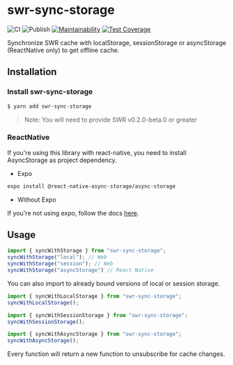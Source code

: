 # swr-sync-storage

![CI](https://github.com/sergiodxa/swr-sync-storage/workflows/CI/badge.svg)
![Publish](https://github.com/sergiodxa/swr-sync-storage/workflows/Publish/badge.svg)
[![Maintainability](https://api.codeclimate.com/v1/badges/24f2981243f767aba3e8/maintainability)](https://codeclimate.com/github/sergiodxa/swr-sync-storage/maintainability)
[![Test Coverage](https://api.codeclimate.com/v1/badges/24f2981243f767aba3e8/test_coverage)](https://codeclimate.com/github/sergiodxa/swr-sync-storage/test_coverage)

Synchronize SWR cache with localStorage, sessionStorage or asyncStorage (ReactNative only) to get offline cache.

## Installation

### Install swr-sync-storage
```sh
$ yarn add swr-sync-storage
```
> Note: You will need to provide SWR v0.2.0-beta.0 or greater
### ReactNative
If you're using this library with react-native, you need to install AsyncStorage as project dependency.

- Expo 
```sh
expo install @react-native-async-storage/async-storage
```
- Without Expo

If you're not using expo, follow the docs [here](https://react-native-async-storage.github.io/async-storage/docs/install/).
## Usage

```ts
import { syncWithStorage } from "swr-sync-storage";
syncWithStorage("local"); // Web
syncWithStorage("session"); // Web
syncWithStorage("asyncStorage") // React Native
```

You can also import to already bound versions of local or session storage.

```ts
import { syncWithLocalStorage } from "swr-sync-storage";
syncWithLocalStorage();
```

```ts
import { syncWithSessionStorage } from "swr-sync-storage";
syncWithSessionStorage();
```

```ts
import { syncWithAsyncStorage } from "swr-sync-storage";
syncWithAsyncStorage();
```

Every function will return a new function to unsubscribe for cache changes.
